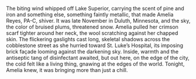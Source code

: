 The biting wind whipped off Lake Superior, carrying the scent of pine and iron and something else, something faintly metallic, that made Amelia Reyes, PA-C, shiver.  It was late November in Duluth, Minnesota, and the sky, the color of bruised plums, threatened snow.  Amelia pulled her crimson scarf tighter around her neck, the wool scratching against her chapped skin.  The flickering gaslights cast long, skeletal shadows across the cobblestone street as she hurried toward St. Luke’s Hospital, its imposing brick façade looming against the darkening sky.  Inside, warmth and the antiseptic tang of disinfectant awaited, but out here, on the edge of the city, the cold felt like a living thing, gnawing at the edges of the world.  Tonight, Amelia knew, it was bringing more than just a chill.
